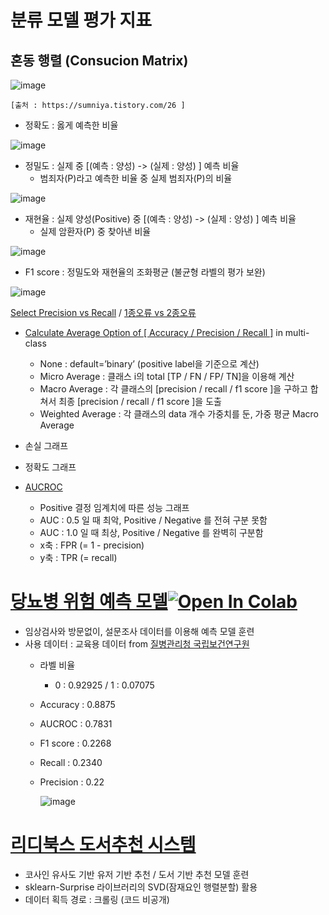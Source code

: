 <proeject list>

# 분류 모델 평가 지표  
  
  ## 혼동 행렬 (Consucion Matrix)
  
  ![image](https://user-images.githubusercontent.com/90205987/147517541-06115069-a112-4fd1-8a98-b27650e6bd51.png)

  
    [출처 : https://sumniya.tistory.com/26 ] 
  
  
  
  - 정확도 : 옳게 예측한 비율
  
  ![image](https://user-images.githubusercontent.com/90205987/147515859-d907a5b9-3895-481c-aebd-1974b02204e5.png)

  
  - 정밀도 : 실제 중 [(예측 : 양성) -> (실제 : 양성) ] 예측 비율
    - 범죄자(P)라고 예측한 비율 중 실제 범죄자(P)의 비율

  
  ![image](https://user-images.githubusercontent.com/90205987/147515826-a0cef040-97c9-4fd0-be46-3df552f077a2.png)

  
  - 재현율 : 실제 양성(Positive) 중  [(예측 : 양성) -> (실제 : 양성) ] 예측 비율
    - 실제 암환자(P) 중 찾아낸 비율
  
  ![image](https://user-images.githubusercontent.com/90205987/147515828-e5b5216c-79de-4830-b2fe-a6aeb9358721.png)
 
  - F1 score : 정밀도와 재현율의 조화평균 (불균형 라벨의 평가 보완)
  
  ![image](https://user-images.githubusercontent.com/90205987/147515835-439fc4a7-075d-44f8-8477-ce124718e9d5.png)

  [Select Precision vs Recall](https://sumniya.tistory.com/26) /
  [1종오류 vs 2종오류](https://blog.naver.com/PostView.naver?blogId=parksehoon1971&logNo=221611771475&parentCategoryNo=&categoryNo=&viewDate=&isShowPopularPosts=false&from=postView)
   
  
  - [Calculate Average Option of [ Accuracy / Precision / Recall ]](https://rython.tistory.com/14) in multi-class
    - None : default=’binary’ (positive label을 기준으로 계산)
    - Micro Average : 클래스 i의  total [TP / FN / FP/ TN]을 이용해 계산
    - Macro Average : 각 클래스의 [precision / recall / f1 score ]을 구하고 합쳐서 최종 [precision / recall / f1 score ]을 도출
    - Weighted Average : 각 클래스의 data 개수 가중치를 둔, 가중 평균 Macro Average
    
  
  - 손실  그래프
  - 정확도 그래프
  - [AUCROC](https://bioinformaticsandme.tistory.com/328)
    - Positive 결정 임계치에 따른 성능 그래프
    - AUC : 0.5 일 때 최악, Positive / Negative 를 전혀 구분 못함
    - AUC : 1.0 일 때 최상, Positive / Negative 를 완벽히 구분함
    - x축 : FPR (= 1 - precision)
    - y축 : TPR  (= recall)
   
  
  

# [당뇨병 위험 예측 모델](https://github.com/Tieck-IT/proeject/tree/master/PredictDiabetes)[![Open In Colab](https://colab.research.google.com/assets/colab-badge.svg)](https://colab.research.google.com/github/Tieck-IT/proeject/blob/master/PredictDiabetes/SimpleModel.ipynb)
  
  
  
  - 임상검사와 방문없이, 설문조사 데이터를 이용해 예측 모델 훈련
  - 사용 데이터 : 교육용 데이터 from [질병관리청 국립보건연구원](https://www.kdca.go.kr/contents.es?mid=a40504070100)
    - 라벨 비율
      - 0  :  0.92925 / 1  :  0.07075
    - Accuracy : 0.8875
    - AUCROC : 0.7831
    - F1 score : 0.2268
    - Recall : 0.2340
    - Precision : 0.22
  
      ![image](https://user-images.githubusercontent.com/90205987/147515793-c54ecf7d-d6cb-4aaa-a669-0d03f9b62411.png)

  
# [리디북스 도서추천 시스템](https://github.com/Tieck-IT/proeject/tree/master/content_system)
  - 코사인 유사도 기반 유저 기반 추천 / 도서 기반 추천 모델 훈련
  - sklearn-Surprise 라이브러리의 SVD(잠재요인 행렬분할) 활용
  - 데이터 획득 경로 : 크롤링 (코드 비공개)